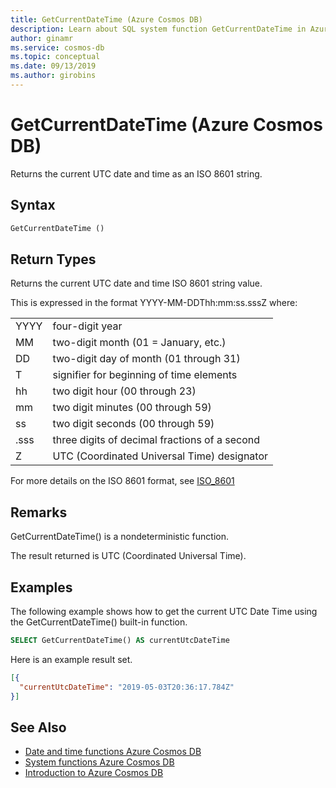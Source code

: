 ```yaml
---
title: GetCurrentDateTime (Azure Cosmos DB)
description: Learn about SQL system function GetCurrentDateTime in Azure Cosmos DB.
author: ginamr
ms.service: cosmos-db
ms.topic: conceptual
ms.date: 09/13/2019
ms.author: girobins
---
```

# GetCurrentDateTime (Azure Cosmos DB)
 Returns the current UTC date and time as an ISO 8601 string.
  
## Syntax
  
```sql
GetCurrentDateTime ()
```
  
## Return Types
  
  Returns the current UTC date and time ISO 8601 string value. 

  This is expressed in the format YYYY-MM-DDThh:mm:ss.sssZ where:
  
  |||
  |-|-|
  |YYYY|four-digit year|
  |MM|two-digit month (01 = January, etc.)|
  |DD|two-digit day of month (01 through 31)|
  |T|signifier for beginning of time elements|
  |hh|two digit hour (00 through 23)|
  |mm|two digit minutes (00 through 59)|
  |ss|two digit seconds (00 through 59)|
  |.sss|three digits of decimal fractions of a second|
  |Z|UTC (Coordinated Universal Time) designator||
  
  For more details on the ISO 8601 format, see [ISO_8601](https://en.wikipedia.org/wiki/ISO_8601)

## Remarks

  GetCurrentDateTime() is a nondeterministic function. 
  
  The result returned is UTC (Coordinated Universal Time).

## Examples
  
  The following example shows how to get the current UTC Date Time using the GetCurrentDateTime() built-in function.
  
```sql
SELECT GetCurrentDateTime() AS currentUtcDateTime
```  
  
 Here is an example result set.
  
```json
[{
  "currentUtcDateTime": "2019-05-03T20:36:17.784Z"
}]  
```  

## See Also

- [Date and time functions Azure Cosmos DB](sql-query-date-time-functions.md)
- [System functions Azure Cosmos DB](sql-query-system-functions.md)
- [Introduction to Azure Cosmos DB](introduction.md)
